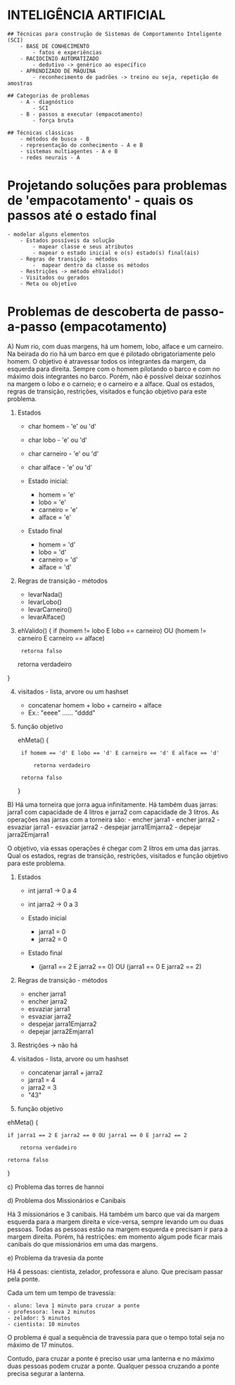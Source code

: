 # INTELIGÊNCIA ARTIFICIAL
    ## Técnicas para construção de Sistemas de Comportamento Inteligente (SCI)
        - BASE DE CONHECIMENTO
            - fatos e experiências
        - RACIOCÍNIO AUTOMATIZADO
            - dedutivo -> genérico ao específico
        - APRENDIZADO DE MÁQUINA
            - reconhecimento de padrões -> treino ou seja, repetição de amostras

    ## Categorias de problemas
        - A - diagnóstico
            - SCI
        - B - passos a executar (empacotamento)
            - força bruta
    
    ## Técnicas clássicas
        - métodos de busca - B
        - representação do conhecimento - A e B
        - sistemas multiagentes - A e B
        - redes neurais - A
        
# Projetando soluções para problemas de 'empacotamento' - quais os passos até o estado final
    - modelar alguns elementos
        - Estados possíveis da solução
            - mapear classe e seus atributos
            - mapear o estado inicial e o(s) estado(s) final(ais)
        - Regras de transição - métodos
            -  mapear dentro da classe os métodos
        - Restrições -> método ehValido()
        - Visitados ou gerados
        - Meta ou objetivo

# Problemas de descoberta de passo-a-passo (empacotamento)
A) Num rio, com duas margens, há um homem, lobo, alface e um carneiro. Na beirada do rio há um barco em que é pilotado obrigatoriamente pelo homem. O objetivo é atravessar todos os integrantes da margem, da esquerda para direita. Sempre com o homem pilotando o barco e com no máximo dois integrantes no barco. Porém, não é possível deixar sozinhos na margem o lobo e o carneio; e o carneiro e a alface.
Qual os estados, regras de transição, restrições, visitados e função objetivo para este problema.

1) Estados
    - char homem - 'e' ou 'd'
    - char lobo - 'e' ou 'd'
    - char carneiro - 'e' ou 'd'
    - char alface - 'e' ou 'd'

    - Estado inicial:
        - homem = 'e'
        - lobo = 'e'
        - carneiro = 'e'
        - alface = 'e'

    - Estado final
        - homem = 'd'
        - lobo = 'd'
        - carneiro = 'd'
        - alface = 'd'

2) Regras de transição - métodos
    - levarNada()
    - levarLobo()
    - levarCarneiro()
    - levarAlface()

3) ehValido() {
    if (homem != lobo E lobo == carneiro) OU (homem != carneiro E carneiro == alface)
    
        retorna falso
    
    retorna verdadeiro

}         

4) visitados - lista, arvore ou um hashset
    - concatenar homem + lobo + carneiro + alface
    - Ex.: "eeee" ...... "dddd"
  

5) função objetivo
 
    ehMeta() {
 
        if homem == 'd' E lobo == 'd' E carneiro == 'd' E alface == 'd'
 
            retorna verdadeiro
 
        retorna falso
 
    }
        
B) Há uma torneira que jorra agua infinitamente. Há também duas jarras: jarra1 com capacidade de 4 litros e jarra2 com capacidade de 3 litros. As operações nas jarras com a torneira são:
    - encher jarra1
    - encher jarra2
    - esvaziar jarra1
    - esvaziar jarra2
    - despejar jarra1Emjarra2
    - depejar jarra2Emjarra1

 O objetivo, via essas operações é chegar com 2 litros em uma das jarras. Qual os estados, regras de transição, restrições, visitados e função objetivo para este problema.

 1) Estados 
    - int jarra1 -> 0 a 4
    - int jarra2 -> 0 a 3

    - Estado inicial  
        - jarra1 = 0
        - jarra2 = 0
    - Estado final
        - (jarra1 == 2 E jarra2 == 0) OU (jarra1 == 0 E jarra2 == 2)

2) Regras de transição - métodos
    - encher jarra1
    - encher jarra2
    - esvaziar jarra1
    - esvaziar jarra2
    - despejar jarra1Emjarra2
    - depejar jarra2Emjarra1

3) Restrições -> não há

4) visitados - lista, arvore ou um hashset
    - concatenar jarra1 + jarra2
    - jarra1 = 4
    - jarra2 = 3
    - "43"

5) função objetivo

ehMeta() {

    if jarra1 == 2 E jarra2 == 0 OU jarra1 == 0 E jarra2 == 2
 
        retorna verdadeiro
 
    retorna falso

}

c) Problema das torres de hannoi

d) Problema dos Missionários e Canibais

Há 3 missionários e 3 canibais. Há também um barco que vai da margem esquerda para a margem direita e vice-versa, sempre levando um ou duas pessoas. Todas as pessoas estão na margem esquerda e precisam ir para a margem direita. Porém, há restrições: em momento algum pode ficar mais canibais do que missionários em uma das margens.


e) Problema da travesia da ponte

Há 4 pessoas: cientista, zelador, professora e aluno. Que precisam passar pela ponte.

Cada um tem um tempo de travessia:

    - aluno: leva 1 minuto para cruzar a ponte
    - professora: leva 2 minutos
    - zelador: 5 minutos
    - cientista: 10 minutos

O problema é qual a sequência de travessia para que o tempo total seja no máximo de 17 minutos.

Contudo, para cruzar a ponte é preciso usar uma lanterna e no máximo duas pessoas podem cruzar a ponte. Qualquer pessoa cruzando a ponte precisa segurar a lanterna.

